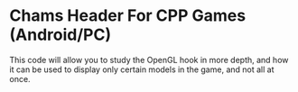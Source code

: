 # Chams Header For CPP Games (Android/PC)
This code will allow you to study the OpenGL hook in more depth, and how it can be used to display only certain models in the game, and not all at once.
